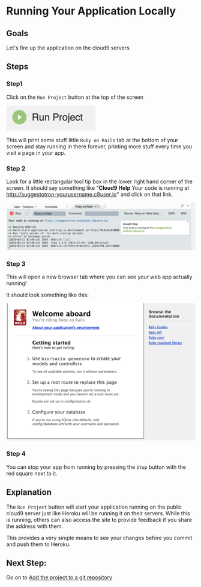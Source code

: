 # Running Your Application Locally

## Goals
Let's fire up the application on the cloud9 servers

## Steps
### Step1
Click on the `Run Project` button at the top of the screen

  ![Start project running](images/run_project.png)

This will print some stuff little `Ruby on Rails` tab at the bottom of your screen and stay running in there forever, printing more stuff every time you visit a page in your app.

### Step 2
Look for a little rectangular tool tip box in the lower right hand corner of the screen.  It should say something like "__Cloud9 Help__  Your code is running at http://suggestotron-yourusername.c9user.io" and click on that link.

![Running project feedbabck in Ruby on Rails tab](images/running_project_feedback.png)

### Step 3
This will open a new browser tab where you can see your web app actually running!  

It should look something like this:

![Welcome aboard app running in browser](images/welcome_aboard.png)

### Step 4
You can stop your app from running by pressing the `Stop` button with the red square next to it.

## Explanation
The `Run Project` button will start your application running on the public cloud9 server just like Heroku will be running it on their servers.  While this is running, others can also access the site to provide feedback if you share the address with them.

This provides a very simple means to see your changes before you commit and push them to Heroku.

## Next Step:
Go on to [Add the project to a git repository](add_the_project_to_a_git_repo.md)
